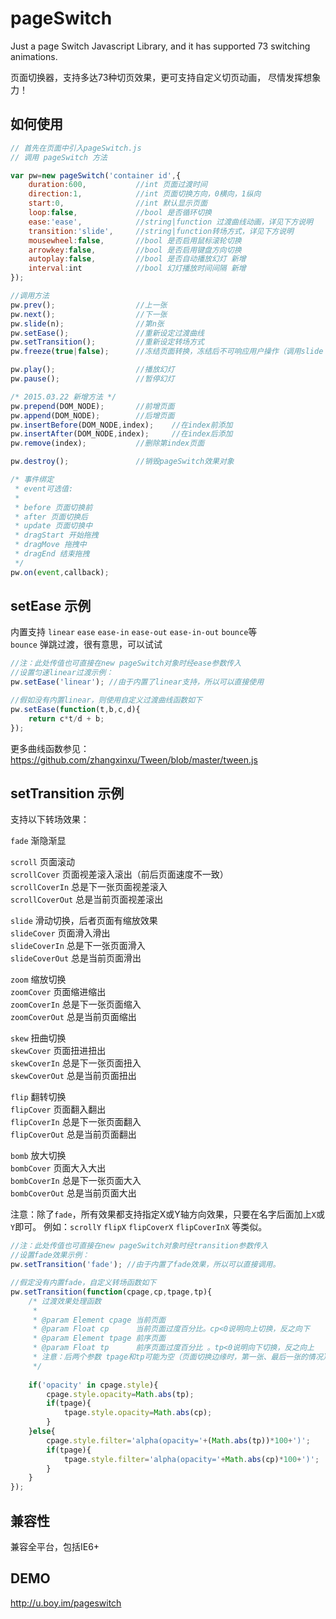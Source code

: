 pageSwitch
=========

Just a page Switch Javascript Library, and it has supported 73 switching animations.

页面切换器，支持多达73种切页效果，更可支持自定义切页动画， 尽情发挥想象力！

## 如何使用
```javascript
// 首先在页面中引入pageSwitch.js
// 调用 pageSwitch 方法

var pw=new pageSwitch('container id',{
	duration:600,			//int 页面过渡时间
	direction:1,			//int 页面切换方向，0横向，1纵向
    start:0,				//int 默认显示页面
    loop:false,				//bool 是否循环切换
    ease:'ease',			//string|function 过渡曲线动画，详见下方说明
    transition:'slide',		//string|function转场方式，详见下方说明
    mousewheel:false,		//bool 是否启用鼠标滚轮切换
	arrowkey:false,			//bool 是否启用键盘方向切换
    autoplay:false,	    	//bool 是否自动播放幻灯 新增
	interval:int			//bool 幻灯播放时间间隔 新增
});

//调用方法
pw.prev(); 					//上一张
pw.next();					//下一张
pw.slide(n);				//第n张
pw.setEase();				//重新设定过渡曲线
pw.setTransition();			//重新设定转场方式
pw.freeze(true|false);		//冻结页面转换，冻结后不可响应用户操作（调用slide prev next方法还可以进行）

pw.play();			    	//播放幻灯
pw.pause();		        	//暂停幻灯

/* 2015.03.22 新增方法 */
pw.prepend(DOM_NODE);		//前增页面
pw.append(DOM_NODE);		//后增页面
pw.insertBefore(DOM_NODE,index);	//在index前添加
pw.insertAfter(DOM_NODE,index);		//在index后添加
pw.remove(index);			//删除第index页面

pw.destroy();				//销毁pageSwitch效果对象

/* 事件绑定
 * event可选值:
 * 
 * before 页面切换前
 * after 页面切换后
 * update 页面切换中
 * dragStart 开始拖拽
 * dragMove 拖拽中
 * dragEnd 结束拖拽
 */
pw.on(event,callback);
````

## setEase 示例

内置支持 `linear` `ease` `ease-in` `ease-out` `ease-in-out` `bounce`等  
`bounce` 弹跳过渡，很有意思，可以试试

```javascript
//注：此处传值也可直接在new pageSwitch对象时经ease参数传入
//设置匀速linear过渡示例：
pw.setEase('linear'); //由于内置了linear支持，所以可以直接使用

//假如没有内置linear，则使用自定义过渡曲线函数如下
pw.setEase(function(t,b,c,d){
	return c*t/d + b;
});
````

更多曲线函数参见：https://github.com/zhangxinxu/Tween/blob/master/tween.js

## setTransition 示例

支持以下转场效果：  
  
`fade`				渐隐渐显  
  
`scroll`			页面滚动  
`scrollCover`		页面视差滚入滚出（前后页面速度不一致）  
`scrollCoverIn`  	总是下一张页面视差滚入  
`scrollCoverOut` 	总是当前页面视差滚出    
  
`slide`				滑动切换，后者页面有缩放效果  
`slideCover`		页面滑入滑出  
`slideCoverIn`  	总是下一张页面滑入  
`slideCoverOut` 	总是当前页面滑出    
  
`zoom`				缩放切换  
`zoomCover`			页面缩进缩出  
`zoomCoverIn`  		总是下一张页面缩入  
`zoomCoverOut` 		总是当前页面缩出    
  
`skew`				扭曲切换  
`skewCover`			页面扭进扭出  
`skewCoverIn`  		总是下一张页面扭入  
`skewCoverOut` 		总是当前页面扭出   
  
`flip`				翻转切换  
`flipCover`			页面翻入翻出  
`flipCoverIn`  		总是下一张页面翻入  
`flipCoverOut` 		总是当前页面翻出   
  
`bomb`				放大切换  
`bombCover`			页面大入大出  
`bombCoverIn`  		总是下一张页面大入  
`bombCoverOut` 		总是当前页面大出  

注意：除了`fade`，所有效果都支持指定X或Y轴方向效果，只要在名字后面加上`X`或`Y`即可。
例如：`scrollY` `flipX` `flipCoverX` `flipCoverInX` 等类似。
 
```javascript
//注：此处传值也可直接在new pageSwitch对象时经transition参数传入
//设置fade效果示例：
pw.setTransition('fade'); //由于内置了fade效果，所以可以直接调用。

//假定没有内置fade，自定义转场函数如下
pw.setTransition(function(cpage,cp,tpage,tp){
	/* 过渡效果处理函数
	 *
	 * @param Element cpage 当前页面
	 * @param Float cp      当前页面过度百分比。cp<0说明向上切换，反之向下
	 * @param Element tpage 前序页面
	 * @param Float tp      前序页面过度百分比 。tp<0说明向下切换，反之向上
	 * 注意：后两个参数 tpage和tp可能为空（页面切换边缘时，第一张、最后一张的情况）
	 */
	 
	if('opacity' in cpage.style){
		cpage.style.opacity=Math.abs(tp);
		if(tpage){
			tpage.style.opacity=Math.abs(cp);
		}
	}else{
		cpage.style.filter='alpha(opacity='+(Math.abs(tp))*100+')';
		if(tpage){
			tpage.style.filter='alpha(opacity='+Math.abs(cp)*100+')';
		}
	}
});
````

## 兼容性
兼容全平台，包括IE6+

## DEMO
http://u.boy.im/pageswitch
